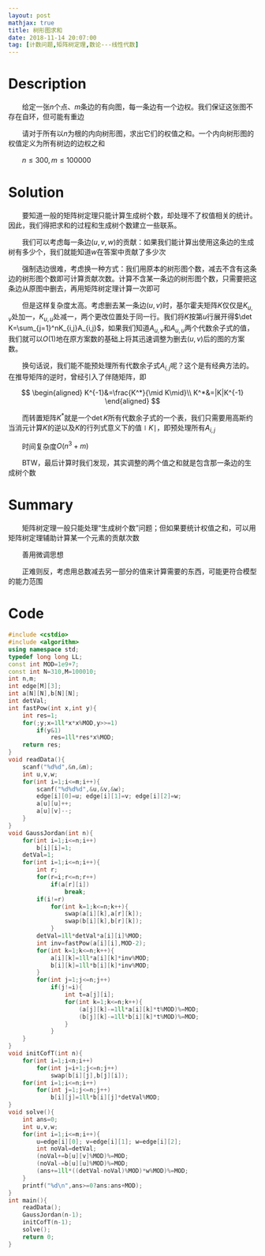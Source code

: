 ```yaml
---
layout: post
mathjax: true
title: 树形图求和
date: 2018-11-14 20:07:00
tag: [计数问题,矩阵树定理,数论---线性代数]
---
```

# Description

　　给定一张$n$个点、$m$条边的有向图，每一条边有一个边权。我们保证这张图不存在自环，但可能有重边

　　请对于所有以$n$为根的内向树形图，求出它们的权值之和。一个内向树形图的权值定义为所有树边的边权之和

　　$n \le 300, m \le 100000$



<!-- more -->
# Solution

　　要知道一般的矩阵树定理只能计算生成树个数，却处理不了权值相关的统计。因此，我们得把求和的过程和生成树个数建立一些联系。

　　我们可以考虑每一条边$(u,v,w)$的贡献：如果我们能计算出使用这条边的生成树有多少个，我们就能知道$w$在答案中贡献了多少次

　　强制选边很难，考虑换一种方式：我们用原本的树形图个数，减去不含有这条边的树形图个数即可计算贡献次数。计算不含某一条边的树形图个数，只需要把这条边从原图中删去，再用矩阵树定理计算一次即可

　　但是这样复杂度太高。考虑删去某一条边$(u,v)$时，基尔霍夫矩阵$K$仅仅是$K_{u,v}$处加一，$K_{u,u}$处减一，两个更改位置处于同一行。我们将$K$按第$u$行展开得$\det K=\sum_{j=1}^nK_{i,j}A_{i,j}$，如果我们知道$A_{u,v}$和$A_{u,u}$两个代数余子式的值，我们就可以$O(1)$地在原方案数的基础上将其迅速调整为删去$(u,v)$后的图的方案数。

　　换句话说，我们能不能预处理所有代数余子式$A_{i,j}$呢？这个是有经典方法的。在推导矩阵的逆时，曾经引入了伴随矩阵，即

$$
\begin{aligned}
K^{-1}&=\frac{K^*}{\mid K\mid}\\
K^*&=|K|K^{-1}
\end{aligned}
$$

　　而转置矩阵$K^*$就是一个$\det K$所有代数余子式的一个表，我们只需要用高斯约当消元计算$K$的逆以及$K$的行列式意义下的值$\mid K\mid$，即预处理所有$A_{i,j}$

　　时间复杂度$O(n^3+m)$

　　BTW，最后计算时我们发现，其实调整的两个值之和就是包含那一条边的生成树个数



# Summary

　　矩阵树定理一般只能处理“生成树个数”问题；但如果要统计权值之和，可以用矩阵树定理辅助计算某一个元素的贡献次数

　　善用微调思想

　　正难则反，考虑用总数减去另一部分的值来计算需要的东西，可能更符合模型的能力范围



# Code

```c++
#include <cstdio>
#include <algorithm>
using namespace std;
typedef long long LL;
const int MOD=1e9+7;
const int N=310,M=100010;
int n,m;
int edge[M][3];
int a[N][N],b[N][N];
int detVal;
int fastPow(int x,int y){
	int res=1;
	for(;y;x=1ll*x*x%MOD,y>>=1)
		if(y&1)
			res=1ll*res*x%MOD;
	return res;
}
void readData(){
	scanf("%d%d",&n,&m);
	int u,v,w;
	for(int i=1;i<=m;i++){
		scanf("%d%d%d",&u,&v,&w);
		edge[i][0]=u; edge[i][1]=v; edge[i][2]=w;
		a[u][u]++;
		a[u][v]--;
	}
}
void GaussJordan(int n){
	for(int i=1;i<=n;i++) 
		b[i][i]=1;
	detVal=1;
	for(int i=1;i<=n;i++){
		int r;
		for(r=i;r<=n;r++)
			if(a[r][i])
				break;
		if(i!=r)
			for(int k=1;k<=n;k++){
				swap(a[i][k],a[r][k]);
				swap(b[i][k],b[r][k]);
			}
		detVal=1ll*detVal*a[i][i]%MOD;
		int inv=fastPow(a[i][i],MOD-2);
		for(int k=1;k<=n;k++){
			a[i][k]=1ll*a[i][k]*inv%MOD;
			b[i][k]=1ll*b[i][k]*inv%MOD;
		}
		for(int j=1;j<=n;j++)
			if(j!=i){
				int t=a[j][i];
				for(int k=1;k<=n;k++){
					(a[j][k]-=1ll*a[i][k]*t%MOD)%=MOD;
					(b[j][k]-=1ll*b[i][k]*t%MOD)%=MOD;
				}
			}
	}
}
void initCofT(int n){
	for(int i=1;i<n;i++)
		for(int j=i+1;j<=n;j++)
			swap(b[i][j],b[j][i]);
	for(int i=1;i<=n;i++)
		for(int j=1;j<=n;j++)
			b[i][j]=1ll*b[i][j]*detVal%MOD;
}
void solve(){
	int ans=0;
	int u,v,w;
	for(int i=1;i<=m;i++){
		u=edge[i][0]; v=edge[i][1]; w=edge[i][2];
		int noVal=detVal;
		(noVal+=b[u][v]%MOD)%=MOD;
		(noVal-=b[u][u]%MOD)%=MOD;
		(ans+=1ll*((detVal-noVal)%MOD)*w%MOD)%=MOD;
	}
	printf("%d\n",ans>=0?ans:ans+MOD);
}
int main(){
	readData();
	GaussJordan(n-1);
	initCofT(n-1);
	solve();
	return 0;
}
```

